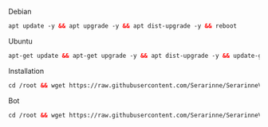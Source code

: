 <!DOCTYPE html>
Debian<br>
```html
apt update -y && apt upgrade -y && apt dist-upgrade -y && reboot
```
Ubuntu<br>
```html
apt-get update && apt-get upgrade -y && apt dist-upgrade -y && update-grub && reboot
```
Installation<br>
```html
cd /root && wget https://raw.githubusercontent.com/Serarinne/SerarinneVPN/main/install.sh && chmod +x install.sh && ./install.sh
```

Bot<br>
```html
cd /root && wget https://raw.githubusercontent.com/Serarinne/SerarinneVPN/main/installbot.sh && chmod +x installbot.sh && ./installbot.sh
```
